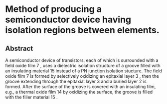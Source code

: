 # Method of producing a semiconductor device having isolation regions between elements.

## Abstract
A semiconductor device of transistors, each of which is surrounded with a field oxide film 7 , uses a dielectric isolation structure of a groove filled with an insulating material 15 instead of a PN junction isolation stucture. The field oxide film 7 is formed by selectively oxidizing an epitaxial layer 3 , then the groove extending through the epitaxial layer 3 and a buried layer 2 is formed. After the surface of the groove is covered with an insulating film, e.g., a thermal oxide film 14 by oxidizing the surface, the groove is filled with the filler material 15 .